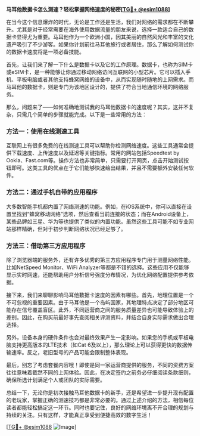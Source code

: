 **马耳他数据卡怎么测速？轻松掌握网络速度的秘密[[TG💪+ @esim1088](https://t.me/s/esim1088)]**

在当今这个信息爆炸的时代，无论是工作还是生活，我们对网络的需求都在不断攀升。尤其是对于经常需要在海外使用数据流量的朋友来说，选择一款适合自己的数据卡显得尤为重要。马耳他作为一个欧洲小国，因其美丽的自然风光和丰富的文化遗产吸引了不少游客。如果你计划前往马耳他旅行或者居住，那么了解如何测试你的数据卡速度将是一项必备技能。

首先，让我们来了解一下什么是数据卡以及它的工作原理。数据卡，也称为SIM卡或eSIM卡，是一种能够让你通过移动网络访问互联网的小型芯片。它可以插入手机、平板电脑或者其他支持蜂窝网络的设备中，从而实现随时随地的上网需求。而马耳他的数据卡，则是专门为该地区设计的，提供了符合当地通信环境的网络服务。

那么，问题来了——如何准确地测试我的马耳他数据卡的速度呢？其实，这并不复杂，只需几个简单的步骤就能完成。以下是一些常用的方法：

### 方法一：使用在线测速工具

互联网上有很多免费的在线测速工具可以帮助你检测网络速度。这些工具通常会提供下载速度、上传速度以及延迟等关键指标。常用的网站包括Speedtest by Ookla、Fast.com等。操作方法也非常简单，只需要打开网页，点击开始测试按钮即可。这类工具的优点在于它们能够快速给出结果，并且不需要额外安装任何软件。

### 方法二：通过手机自带的应用程序

大多数智能手机都内置了网络测速的功能。例如，在iOS系统中，你可以直接在设置里找到“蜂窝移动网络”选项，然后查看当前连接的状态；而在Android设备上，某些品牌如三星、华为等也提供了类似的内置功能。虽然这些工具可能不如专业网站那样精确，但对于初步判断网络状况已经足够了。

### 方法三：借助第三方应用程序

除了浏览器端的服务外，还有许多优秀的第三方应用程序专门用于测量网络性能。比如NetSpeed Monitor、WiFi Analyzer等都是不错的选择。这些应用不仅能够显示实时网速，还能帮助用户分析信号强度分布情况，为优化网络配置提供参考依据。

接下来，我们来聊聊影响马耳他数据卡速度的因素有哪些。首先，地理位置是一个不可忽视的重要因素。由于马耳他是一个岛屿国家，其地理特点决定了部分地区可能存在信号覆盖盲区。此外，不同运营商之间的服务质量差异也可能导致体验上的差别。因此，在购买前最好事先查阅相关评测资料，并结合自身实际需求做出合理选择。

另外，设备本身的硬件条件也会对最终效果产生一定影响。如果您的手机或平板电脑支持更高版本的LTE技术（如Cat 6及以上），那么理论上可以获得更快的数据传输速率。反之，老旧型号的产品可能会限制整体表现。

最后，别忘了考虑套餐内容哦！即使是同一家运营商提供的服务，不同的资费方案往往意味着截然不同的上网体验。因此，在决定签约之前务必仔细阅读条款细则，确保所选计划满足个人或团队的实际需要。

总结一下，无论你是初次接触马耳他数据卡的新手，还是希望进一步提升现有配置的老玩家，掌握正确的测速技巧都是非常必要的。通过上述介绍的方法，相信每位读者都能轻松搞定这一环节。同时也要记住，良好的网络环境离不开合理的规划与持续的关注。只有这样，才能真正享受到便捷高效的数字生活！

[[TG💪+ @esim1088](https://t.me/s/esim1088) ![Image](https://i.postimg.cc/4NQfJmqS/Snipaste-2025-05-13-00-14-12.png)]